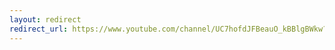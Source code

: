 ```yaml
---
layout: redirect
redirect_url: https://www.youtube.com/channel/UC7hofdJFBeauO_kBBlgBWkw?sub_confirmation=1
---
```

